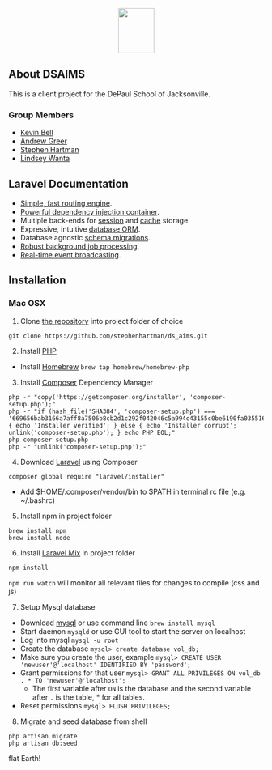 <p align="center"><img src="http://mediaprocessor.websimages.com/fit/1920x1920/www.depaulschool.com/Large DePaul Lion Head Silhouette Facing Right.png" width="71px" height="89px"></p>

## About DSAIMS

This is a client project for the DePaul School of Jacksonville.

### Group Members

- [Kevin Bell](https://github.com/jawsofdoom)
- [Andrew Greer](https://github.com/Initech9)
- [Stephen Hartman](https://github.com/stephenhartman)
- [Lindsey Wanta](https://github.com/lindseywanta)


## Laravel Documentation

- [Simple, fast routing engine](https://laravel.com/docs/routing).
- [Powerful dependency injection container](https://laravel.com/docs/container).
- Multiple back-ends for [session](https://laravel.com/docs/session) and [cache](https://laravel.com/docs/cache) storage.
- Expressive, intuitive [database ORM](https://laravel.com/docs/eloquent).
- Database agnostic [schema migrations](https://laravel.com/docs/migrations).
- [Robust background job processing](https://laravel.com/docs/queues).
- [Real-time event broadcasting](https://laravel.com/docs/broadcasting).

## Installation

### Mac OSX

1. Clone [the repository](https://github.com/stephenhartman/ds_aims) into project folder of choice

`git clone https://github.com/stephenhartman/ds_aims.git`

2. Install [PHP](http://php.net/)

- Install [Homebrew](https://github.com/Homebrew/brew)
`brew tap homebrew/homebrew-php`

3. Install [Composer](https://getcomposer.org/download/) Dependency Manager

```
php -r "copy('https://getcomposer.org/installer', 'composer-setup.php');"
php -r "if (hash_file('SHA384', 'composer-setup.php') === '669656bab3166a7aff8a7506b8cb2d1c292f042046c5a994c43155c0be6190fa0355160742ab2e1c88d40d5be660b410') { echo 'Installer verified'; } else { echo 'Installer corrupt'; unlink('composer-setup.php'); } echo PHP_EOL;"
php composer-setup.php
php -r "unlink('composer-setup.php');"
```

4. Download [Laravel](https://laravel.com/) using Composer

`composer global require "laravel/installer"`

- Add $HOME/.composer/vendor/bin to $PATH in terminal rc file (e.g. ~/.bashrc)

5. Install npm in project folder

```
brew install npm
brew install node
```

6. Install [Laravel Mix](https://laravel.com/docs/5.4/mix) in project folder

`npm install`

`npm run watch` will monitor all relevant files for changes to compile (css and js)

7. Setup Mysql database

- Download [mysql](https://www.mysql.com/downloads/) or use command line `brew install mysql`
- Start daemon `mysqld` or use GUI tool to start the server on localhost
- Log into mysql `mysql -u root`
- Create the database `mysql> create database vol_db;`
- Make sure you create the user, example `mysql> CREATE USER 'newuser'@'localhost' IDENTIFIED BY 'password';`
- Grant permissions for that user `mysql> GRANT ALL PRIVILEGES ON vol_db . * TO 'newuser'@'localhost';`
    - The first variable after `ON` is the database and the second variable after `.` is the table, * for all tables.
- Reset permissions `mysql> FLUSH PRIVILEGES;`

8. Migrate and seed database from shell
```
php artisan migrate
php artisan db:seed
```
flat Earth!
